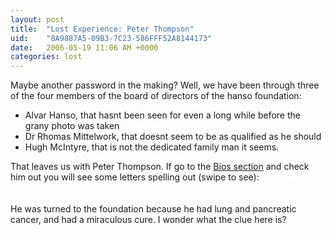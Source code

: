 ```yaml
---
layout: post
title:  "Lost Experience: Peter Thompson"
uid:	"8A9887A5-09B3-7C23-586FFF52A8144173"
date:   2006-05-19 11:06 AM +0000
categories: lost
---
```

Maybe another password in the making? Well, we have been through three of the four members of the board of directors of the hanso foundation:<br />
<ul>
    <li>Alvar Hanso, that hasnt been seen for even a long while before the grany photo was taken</li>
    <li>Dr Rhomas Mittelwork, that doesnt seem to be as qualified as he should <br /></li>
    <li>Hugh McIntyre, that is not the dedicated family man it seems.</li>
</ul>
That leaves us with Peter Thompson. If go to the <a target="_blank" href="http://www.thehansofoundation.org/#section=bios">Bios section</a> and check him out you will see some letters spelling out (swipe to see): <font color="white">SURVIVOR GUILT</font><br /><br />He was turned to the foundation because he had lung and pancreatic cancer, and had a miraculous cure. I wonder what the clue here is?